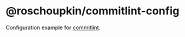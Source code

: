 # @roschoupkin/commitlint-config

Configuration example for [commitlint].

[commitlint]: https://commitlint.js.org/
